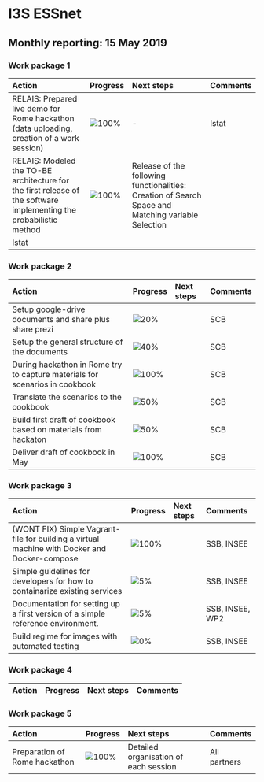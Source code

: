 # I3S ESSnet

## Monthly reporting: 15 May 2019

### Work package 1

| Action  | Progress | Next steps | Comments |
|:--|:--|:--|:--|
| RELAIS: Prepared live demo for Rome hackathon (data uploading, creation of a work session) | ![100%](http://progressed.io/bar/100) | - | Istat |
| RELAIS: Modeled the TO-BE architecture for the first release of the software implementing the probabilistic method | ![100%](http://progressed.io/bar/100) | Release of the following functionalities: Creation of Search Space and Matching variable Selection
 | Istat |


### Work package 2

| Action  | Progress | Next steps | Comments |
|:--|:--|:--|:--|
|Setup google-drive documents and share plus share prezi|![20%](http://progressed.io/bar/20)||SCB|
|Setup the general structure of the documents|![40%](http://progressed.io/bar/40)||SCB|
|During hackathon in Rome try to capture materials for scenarios in cookbook |![100%](http://progressed.io/bar/100)||SCB|
|Translate the scenarios to the cookbook |![50%](http://progressed.io/bar/50)||SCB|
|Build first draft of cookbook based on materials from hackaton |![50%](http://progressed.io/bar/50)||SCB|
|Deliver draft of cookbook in May |![100%](http://progressed.io/bar/100)||SCB|


### Work package 3

| Action  | Progress | Next steps | Comments |
|:--|:--|:--|:--|
|(WONT FIX) Simple Vagrant-file for building a virtual machine with Docker and Docker-compose|![100%](http://progressed.io/bar/20)||SSB, INSEE|
|Simple guidelines for developers for how to containarize existing services|![5%](http://progressed.io/bar/5)||SSB, INSEE|
|Documentation for setting up a first version of a simple reference environment. |![5%](http://progressed.io/bar/5)||SSB, INSEE, WP2|
|Build regime for images with automated testing|![0%](http://progressed.io/bar/0)||SSB, INSEE|



### Work package 4

| Action  | Progress | Next steps | Comments |
|:--|:--|:--|:--|



### Work package 5

| Action  | Progress | Next steps | Comments |
|:--|:--|:--|:--|
| Preparation of Rome hackathon | ![100%](http://progressed.io/bar/100) | Detailed organisation of each session | All partners |


